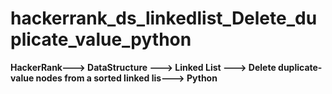 # hackerrank_ds_linkedlist_Delete_duplicate_value_python
**HackerRank---> DataStructure ---> Linked List ---> Delete duplicate-value nodes from a sorted linked lis---> Python**
